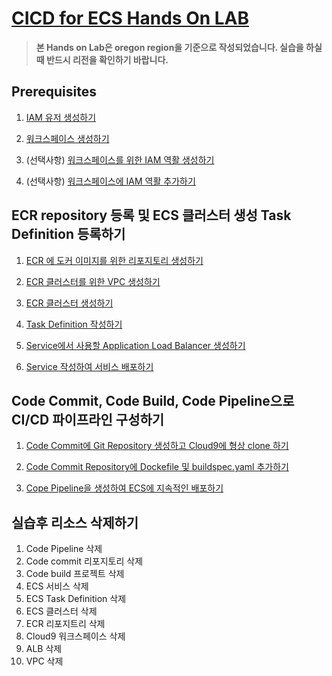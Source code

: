 # [CICD for ECS Hands On LAB](title)

> **본 Hands on Lab은 oregon region을 기준으로 작성되었습니다. 실습을 하실 때 반드시 리전을 확인하기 바랍니다.**

## Prerequisites

1. [IAM 유저 생성하기](./doc/create-iam-user)

2. [워크스페이스 생성하기](./doc/create-a-workspace)

3. (선택사항) [워크스페이스를 위한 IAM 역활 생성하기](./doc/create-an-iam-role-for-your-workspace)

4. (선택사항) [워크스페이스에 IAM 역활 추가하기](./doc/attach-the-iam-role-to-your-workspace)

## ECR repository 등록 및 ECS 클러스터 생성 Task Definition 등록하기

1. [ECR 에 도커 이미지를 위한 리포지토리 생성하기](./doc/create-ecr-repository)

2. [ECR 클러스터를 위한 VPC 생성하기](./doc/create-vpc)

3. [ECR 클러스터 생성하기](./doc/create-ecr-cluster)

4. [Task Definition 작성하기](./doc/create-task-definition)

5. [Service에서 사용할 Application Load Balancer 생성하기](./doc/create-alb)

6. [Service 작성하여 서비스 배포하기](./doc/create-service)

## Code Commit, Code Build, Code Pipeline으로 CI/CD 파이프라인 구성하기

1. [Code Commit에 Git Repository 생성하고 Cloud9에 형상 clone 하기](./doc/create-codecommit-repo)

2. [Code Commit Repository에 Dockefile 및 buildspec.yaml 추가하기](./doc/create-resource-for-build)

3. [Cope Pipeline을 생성하여 ECS에 지속적인 배포하기](./doc/create-pipeline)

## 실습후 리소스 삭제하기

1. Code Pipeline 삭제
2. Code commit 리포지토리 삭제
3. Code build 프로젝트 삭제
4. ECS 서비스 삭제
5. ECS Task Definition 삭제
6. ECS 클러스터 삭제
7. ECR 리포지트리 삭제
8. Cloud9 워크스페이스 삭제
9. ALB 삭제
10. VPC 삭제
